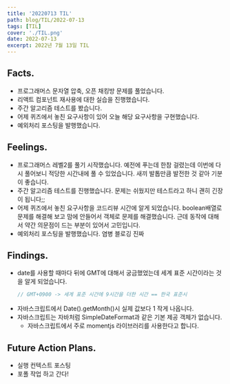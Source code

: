 ```yaml
---
title: '20220713 TIL'
path: blog/TIL/2022-07-13
tags: [TIL]
cover: './TIL.png'
date: 2022-07-13
excerpt: 2022년 7월 13일 TIL
---
```


## Facts.

- 프로그래머스 문자열 압축, 오픈 채킹방 문제를 풀었습니다.
- 리액트 컴포넌트 재사용에 대한 실습을 진행했습니다.
- 주간 알고리즘 테스트를 봤습니다.
- 어제 퀴즈에서 놓친 요구사항이 있어 오늘 해당 요구사항을 구현했습니다.
- 예외처리 포스팅을 발행했습니다.

## Feelings.

- 프로그래머스 레벨2를 풀기 시작했습니다. 예전에 푸는데 한참 걸렸는데 이번에 다시 풀어보니 적당한 시간내에 풀 수 있었습니다. 새끼 발톱만큼 발전한 것 같아 기분이 좋습니다.
- 주간 알고리즘 테스트를 진행했습니다. 문제는 쉬웠지만 테스트라고 하니 괜히 긴장이 됩니다;;
- 어제 퀴즈에서 놓친 요구사항을 코드리뷰 시간에 알게 되었습니다. boolean배열로 문제를 해결해 보고 맘에 안들어서 객체로 문제를 해결했습니다. 근데 동작에 대해서 약간 의문점이 드는 부분이 있어서 고민입니다.
- 예외처리 포스팅을 발행했습니다. 염병 블로깅 진짜

## Findings.

- date를 사용할 때마다 뒤에 GMT에 대해서 궁금했었는데 세계 표준 시간이라는 것을 알게 되었습니다.
  ```jsx
  // GMT+0900 -> 세계 표준 시간에 9시간을 더한 시간 == 한국 표준시
  ```
- 자바스크립트에서 Date().getMonth()시 실제 값보다 1 작게 나옵니다.
- 자바스크립트는 자바처럼 SimpleDateFormat과 같은 기본 제공 객체가 없습니다.
  - 자바스크립트에서 주로 momentjs 라이브러리를 사용한다고 합니다.

## Future Action Plans.

- 실행 컨텍스트 포스팅
- 포폴 작업 하고 간다!
